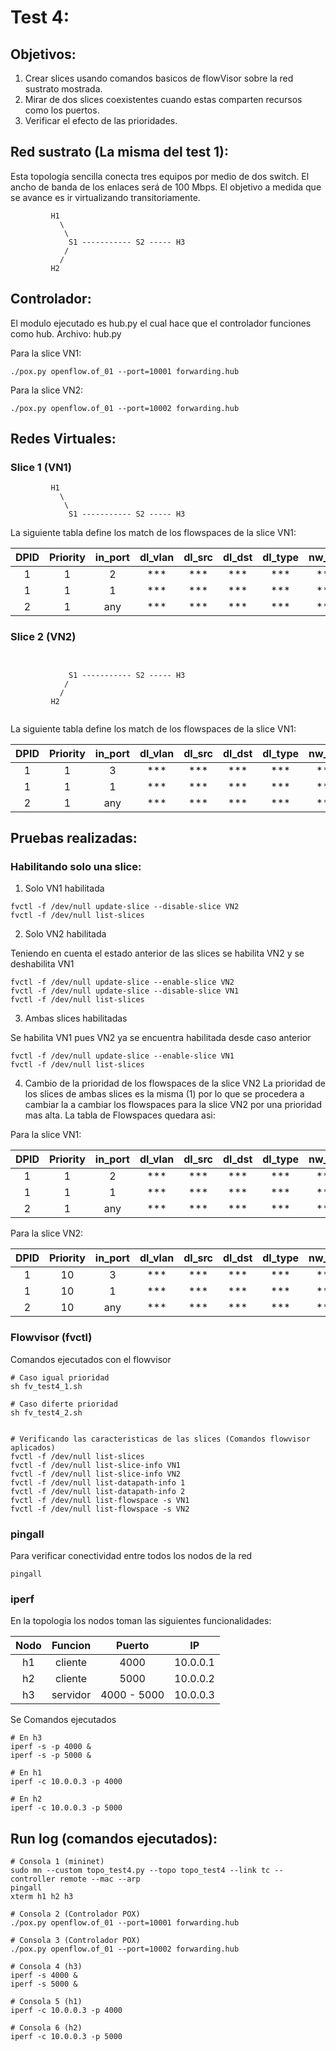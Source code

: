 # Test 4:

## Objetivos:
1. Crear slices usando comandos basicos de flowVisor sobre la red sustrato mostrada.
2. Mirar de dos slices coexistentes cuando estas comparten recursos como los puertos.
3. Verificar el efecto de las prioridades.

## Red sustrato (La misma del test 1):  
Esta topología sencilla conecta tres equipos por medio de dos switch. El ancho de banda de los enlaces será de 100 Mbps. El objetivo a medida que se avance es ir virtualizando transitoriamente.

```
         H1
           \
            \
             S1 ----------- S2 ----- H3
            /
           /
         H2
```

## Controlador: 
El modulo ejecutado es hub.py el cual hace que el controlador funciones como hub.
Archivo: hub.py

Para la slice VN1:
```
./pox.py openflow.of_01 --port=10001 forwarding.hub
```

Para la slice VN2:
```
./pox.py openflow.of_01 --port=10002 forwarding.hub
```
## Redes Virtuales: 

### Slice 1 (VN1)

```
         H1
           \
            \
             S1 ----------- S2 ----- H3

```

La siguiente tabla define los match de los flowspaces de la slice VN1:

|DPID        |Priority    |in_port     |dl_vlan     |dl_src      |dl_dst      |dl_type     |nw_src      |nw_dst      |nw_proto    |nw_tos      |tp_src      |tp_dst       |
|:----------:|:----------:|:----------:|:----------:|:----------:|:----------:|:----------:|:----------:|:----------:|:----------:|:----------:|:----------:|:----------:|
|1|1|2|***|***|***|***|***|***|***|***|***|***|
|1|1|1|***|***|***|***|***|***|***|***|***|***|
|2|1|any|***|***|***|***|***|***|***|***|***|***|

### Slice 2 (VN2)

```
    
            
             S1 ----------- S2 ----- H3
            /
           /
         H2
         
```

La siguiente tabla define los match de los flowspaces de la slice VN1:

|DPID        |Priority    |in_port     |dl_vlan     |dl_src      |dl_dst      |dl_type     |nw_src      |nw_dst      |nw_proto    |nw_tos      |tp_src      |tp_dst       |
|:----------:|:----------:|:----------:|:----------:|:----------:|:----------:|:----------:|:----------:|:----------:|:----------:|:----------:|:----------:|:----------:|
|1|1|3|***|***|***|***|***|***|***|***|***|***|
|1|1|1|***|***|***|***|***|***|***|***|***|***|
|2|1|any|***|***|***|***|***|***|***|***|***|***|

## Pruebas realizadas:

### Habilitando solo una slice:

1. Solo VN1 habilitada

```
fvctl -f /dev/null update-slice --disable-slice VN2
fvctl -f /dev/null list-slices
```

2. Solo VN2 habilitada

Teniendo en cuenta el estado anterior de las slices se habilita VN2 y se deshabilita VN1

```
fvctl -f /dev/null update-slice --enable-slice VN2
fvctl -f /dev/null update-slice --disable-slice VN1
fvctl -f /dev/null list-slices
```

3. Ambas slices habilitadas

Se habilita VN1 pues VN2 ya se encuentra habilitada desde caso anterior

```
fvctl -f /dev/null update-slice --enable-slice VN1
fvctl -f /dev/null list-slices
```

4. Cambio de la prioridad de los flowspaces de la slice VN2
La prioridad de los slices de ambas slices es la misma (1) por lo que se procedera a cambiar la a cambiar los flowspaces para la slice VN2 por una prioridad mas alta.
La tabla de Flowspaces quedara asi:

Para la slice VN1:

|DPID        |Priority    |in_port     |dl_vlan     |dl_src      |dl_dst      |dl_type     |nw_src      |nw_dst      |nw_proto    |nw_tos      |tp_src      |tp_dst       |
|:----------:|:----------:|:----------:|:----------:|:----------:|:----------:|:----------:|:----------:|:----------:|:----------:|:----------:|:----------:|:----------:|
|1|1|2|***|***|***|***|***|***|***|***|***|***|
|1|1|1|***|***|***|***|***|***|***|***|***|***|
|2|1|any|***|***|***|***|***|***|***|***|***|***|

Para la slice VN2:

|DPID        |Priority    |in_port     |dl_vlan     |dl_src      |dl_dst      |dl_type     |nw_src      |nw_dst      |nw_proto    |nw_tos      |tp_src      |tp_dst       |
|:----------:|:----------:|:----------:|:----------:|:----------:|:----------:|:----------:|:----------:|:----------:|:----------:|:----------:|:----------:|:----------:|
|1|10|3|***|***|***|***|***|***|***|***|***|***|
|1|10|1|***|***|***|***|***|***|***|***|***|***|
|2|10|any|***|***|***|***|***|***|***|***|***|***|


### Flowvisor (fvctl)
Comandos ejecutados con el flowvisor
```
# Caso igual prioridad
sh fv_test4_1.sh

# Caso diferte prioridad
sh fv_test4_2.sh


# Verificando las caracteristicas de las slices (Comandos flowvisor aplicados)
fvctl -f /dev/null list-slices
fvctl -f /dev/null list-slice-info VN1
fvctl -f /dev/null list-slice-info VN2
fvctl -f /dev/null list-datapath-info 1
fvctl -f /dev/null list-datapath-info 2
fvctl -f /dev/null list-flowspace -s VN1
fvctl -f /dev/null list-flowspace -s VN2
```

### pingall
Para verificar conectividad entre todos los nodos de la red

```
pingall
```

### iperf
En la topologia los nodos toman las siguientes funcionalidades:


|Nodo        |Funcion     |Puerto      |IP          |
|:----------:|:----------:|:----------:|:----------:|
|h1          |cliente     |4000        |10.0.0.1    |
|h2          |cliente     |5000        |10.0.0.2    |
|h3          |servidor    |4000 - 5000 |10.0.0.3    |

Se Comandos ejecutados

```
# En h3
iperf -s -p 4000 &
iperf -s -p 5000 &

# En h1
iperf -c 10.0.0.3 -p 4000

# En h2
iperf -c 10.0.0.3 -p 5000

```

## Run log (comandos ejecutados):
```
# Consola 1 (mininet)
sudo mn --custom topo_test4.py --topo topo_test4 --link tc --controller remote --mac --arp
pingall
xterm h1 h2 h3

# Consola 2 (Controlador POX)
./pox.py openflow.of_01 --port=10001 forwarding.hub

# Consola 3 (Controlador POX)
./pox.py openflow.of_01 --port=10002 forwarding.hub

# Consola 4 (h3)
iperf -s 4000 &
iperf -s 5000 &

# Consola 5 (h1)
iperf -c 10.0.0.3 -p 4000

# Consola 6 (h2)
iperf -c 10.0.0.3 -p 5000
```
